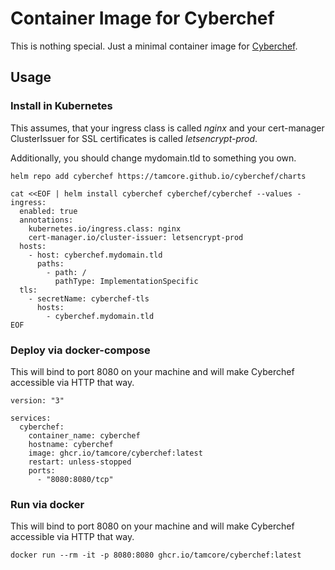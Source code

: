 # Container Image for Cyberchef

This is nothing special. Just a minimal container image for [Cyberchef](gchq/cyberchef).

## Usage
### Install in Kubernetes
This assumes, that your ingress class is called *nginx* and your cert-manager ClusterIssuer for SSL certificates is called *letsencrypt-prod*. 

Additionally, you should change mydomain.tld to something you own.
```
helm repo add cyberchef https://tamcore.github.io/cyberchef/charts

cat <<EOF | helm install cyberchef cyberchef/cyberchef --values -
ingress:
  enabled: true
  annotations:
    kubernetes.io/ingress.class: nginx
    cert-manager.io/cluster-issuer: letsencrypt-prod
  hosts:
    - host: cyberchef.mydomain.tld
      paths:
        - path: /
          pathType: ImplementationSpecific
  tls:
    - secretName: cyberchef-tls
      hosts:
        - cyberchef.mydomain.tld
EOF
```

### Deploy via docker-compose
This will bind to port 8080 on your machine and will make Cyberchef accessible via HTTP that way.
```
version: "3"

services:
  cyberchef:
    container_name: cyberchef
    hostname: cyberchef
    image: ghcr.io/tamcore/cyberchef:latest
    restart: unless-stopped
    ports:
      - "8080:8080/tcp"
```

### Run via docker
This will bind to port 8080 on your machine and will make Cyberchef accessible via HTTP that way.
```
docker run --rm -it -p 8080:8080 ghcr.io/tamcore/cyberchef:latest
```
